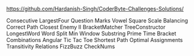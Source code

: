 https://github.com/Hardanish-Singh/CoderByte-Challenges-Solutions/


Consecutive
LargestFour
Question Marks
Vowel Square
Scale Balancing
Correct Path
Closest Enemy II
BracketMatcher
TreeConstructor
LongestWord
Word Split
Min Window Substring
Prime Time
Bracket Combinations
Angular Tic Tac Toe
Shortest Path
Optimal Assignments
Transitivity Relations
FizzBuzz
CheckNums